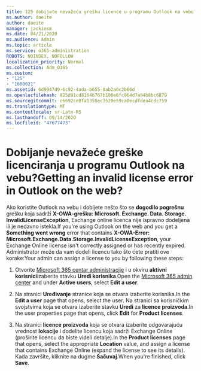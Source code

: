 ```yaml
---
title: 125 dobijate nevažeću grešku licence u programu Outlook na vebu?
ms.author: daeite
author: daeite
manager: jackiesm
ms.date: 04/21/2020
ms.audience: Admin
ms.topic: article
ms.service: o365-administration
ROBOTS: NOINDEX, NOFOLLOW
localization_priority: Normal
ms.collection: Adm_O365
ms.custom:
- "125"
- "1600021"
ms.assetid: 6d9947d9-6c92-4ada-b655-8ab2a0c2b66d
ms.openlocfilehash: 825d91cd81646767b100e6fc964d7a94b8bc6879
ms.sourcegitcommit: c6692ce0fa1358ec3529e59ca0ecdfdea4cdc759
ms.translationtype: MT
ms.contentlocale: sr-Latn-RS
ms.lasthandoff: 09/14/2020
ms.locfileid: "47677473"
---
```

# <a name="getting-an-invalid-license-error-in-outlook-on-the-web"></a><span data-ttu-id="1b38e-102">Dobijanje nevažeće greške licenciranja u programu Outlook na vebu?</span><span class="sxs-lookup"><span data-stu-id="1b38e-102">Getting an invalid license error in Outlook on the web?</span></span>

<span data-ttu-id="1b38e-103">Ako koristite Outlook na vebu i dobijete nešto što se **dogodilo pogrešnu** grešku koja sadrži **X-OWA-grešku: Microsoft. Exchange. Data. Storage. InvalidLicenseException**, Exchange online licenca nije ispravno dodeljena ili je nedavno istekla.</span><span class="sxs-lookup"><span data-stu-id="1b38e-103">If you're using Outlook on the web and you get a **Something went wrong** error that contains **X-OWA-Error: Microsoft.Exchange.Data.Storage.InvalidLicenseException**, your Exchange Online license isn't correctly assigned or has recently expired.</span></span> <span data-ttu-id="1b38e-104">Administrator može da vam dodeli licencu tako što ćete pratiti ove korake:</span><span class="sxs-lookup"><span data-stu-id="1b38e-104">Your admin can assign a license to you by following these steps:</span></span>
  
1. <span data-ttu-id="1b38e-105">Otvorite [Microsoft 365 centar administracije](https://portal.office.com/adminportal/home#/homepage) i u okviru **aktivni korisnici**izaberite stavku **Uredi korisnika**.</span><span class="sxs-lookup"><span data-stu-id="1b38e-105">Open the [Microsoft 365 admin center](https://portal.office.com/adminportal/home#/homepage) and under **Active users**, select **Edit a user**.</span></span>

2. <span data-ttu-id="1b38e-106">Na stranici **Uređivanje** stranice koja se otvara izaberite korisnika.</span><span class="sxs-lookup"><span data-stu-id="1b38e-106">In the **Edit a user** page that opens, select the user.</span></span> <span data-ttu-id="1b38e-107">Na stranici sa korisničkim svojstvima koja se otvara izaberite stavku **Uredi** za **licence proizvoda**.</span><span class="sxs-lookup"><span data-stu-id="1b38e-107">In the user properties page that opens, click **Edit** for **Product licenses**.</span></span>

3. <span data-ttu-id="1b38e-108">Na stranici **licence proizvoda** koja se otvara izaberite odgovarajuću vrednost **lokacije** i dodelite licencu koja sadrži Exchange Online (proširite licencu da biste videli detalje).</span><span class="sxs-lookup"><span data-stu-id="1b38e-108">In the **Product licenses** page that opens, select the appropriate **Location** value, and assign a license that contains Exchange Online (expand the license to see its details).</span></span> <span data-ttu-id="1b38e-109">Kada završite, kliknite na dugme **Sačuvaj**.</span><span class="sxs-lookup"><span data-stu-id="1b38e-109">When you're finished, click **Save**.</span></span>
